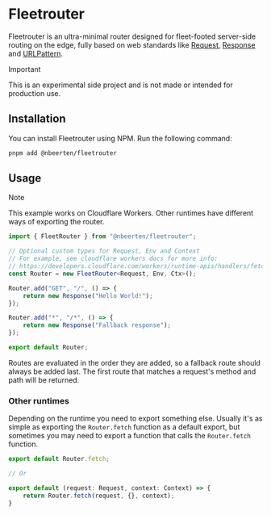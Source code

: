 # Fleetrouter

Fleetrouter is an ultra-minimal router designed for fleet-footed server-side routing on the edge, fully based on web standards like [Request](https://developer.mozilla.org/en-US/docs/Web/API/Request), [Response](https://developer.mozilla.org/en-US/docs/Web/API/Response) and [URLPattern](https://developer.mozilla.org/en-US/docs/Web/API/URLPattern).

> [!IMPORTANT]  
> This is an experimental side project and is not made or intended for production use.

## Installation

You can install Fleetrouter using NPM. Run the following command:

```sh
pnpm add @nbeerten/fleetrouter
```

## Usage

> [!NOTE]
> This example works on Cloudflare Workers. Other runtimes have different ways of exporting the router.

```ts
import { FleetRouter } from "@nbeerten/fleetrouter";

// Optional custom types for Request, Env and Context
// For example, see cloudflare workers docs for more info:
// https://developers.cloudflare.com/workers/runtime-apis/handlers/fetch/#background
const Router = new FleetRouter<Request, Env, Ctx>();

Router.add("GET", "/", () => {
    return new Response("Hello World!");
});

Router.add("*", "/*", () => {
    return new Response("Fallback response");
});

export default Router;
```

Routes are evaluated in the order they are added, so a fallback route should always be added last. The first route that matches a request's method and path will be returned.

### Other runtimes

Depending on the runtime you need to export something else. Usually it's as simple as exporting the `Router.fetch` function as a default export, but sometimes you may need to export a function that calls the `Router.fetch` function.

```ts
export default Router.fetch;

// Or

export default (request: Request, context: Context) => {
    return Router.fetch(request, {}, context);
}
```
